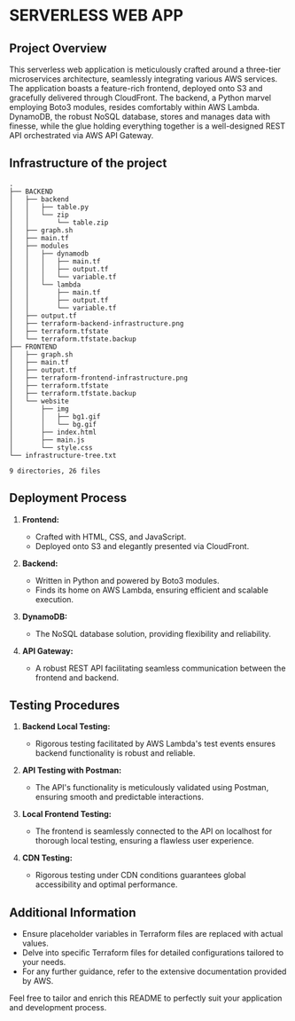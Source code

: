 # SERVERLESS WEB APP

## Project Overview

This serverless web application is meticulously crafted around a three-tier microservices architecture, seamlessly integrating various AWS services. The application boasts a feature-rich frontend, deployed onto S3 and gracefully delivered through CloudFront. The backend, a Python marvel employing Boto3 modules, resides comfortably within AWS Lambda. DynamoDB, the robust NoSQL database, stores and manages data with finesse, while the glue holding everything together is a well-designed REST API orchestrated via AWS API Gateway.

## Infrastructure of the project

```
.
├── BACKEND
│   ├── backend
│   │   ├── table.py
│   │   └── zip
│   │       └── table.zip
│   ├── graph.sh
│   ├── main.tf
│   ├── modules
│   │   ├── dynamodb
│   │   │   ├── main.tf
│   │   │   ├── output.tf
│   │   │   └── variable.tf
│   │   └── lambda
│   │       ├── main.tf
│   │       ├── output.tf
│   │       └── variable.tf
│   ├── output.tf
│   ├── terraform-backend-infrastructure.png
│   ├── terraform.tfstate
│   └── terraform.tfstate.backup
├── FRONTEND
│   ├── graph.sh
│   ├── main.tf
│   ├── output.tf
│   ├── terraform-frontend-infrastructure.png
│   ├── terraform.tfstate
│   ├── terraform.tfstate.backup
│   └── website
│       ├── img
│       │   ├── bg1.gif
│       │   └── bg.gif
│       ├── index.html
│       ├── main.js
│       └── style.css
└── infrastructure-tree.txt

9 directories, 26 files
```



## Deployment Process

1. **Frontend:**
   - Crafted with HTML, CSS, and JavaScript.
   - Deployed onto S3 and elegantly presented via CloudFront.

2. **Backend:**
   - Written in Python and powered by Boto3 modules.
   - Finds its home on AWS Lambda, ensuring efficient and scalable execution.

3. **DynamoDB:**
   - The NoSQL database solution, providing flexibility and reliability.

4. **API Gateway:**
   - A robust REST API facilitating seamless communication between the frontend and backend.

## Testing Procedures

1. **Backend Local Testing:**
   - Rigorous testing facilitated by AWS Lambda's test events ensures backend functionality is robust and reliable.

2. **API Testing with Postman:**
   - The API's functionality is meticulously validated using Postman, ensuring smooth and predictable interactions.

3. **Local Frontend Testing:**
   - The frontend is seamlessly connected to the API on localhost for thorough local testing, ensuring a flawless user experience.

4. **CDN Testing:**
   - Rigorous testing under CDN conditions guarantees global accessibility and optimal performance.

## Additional Information

- Ensure placeholder variables in Terraform files are replaced with actual values.
- Delve into specific Terraform files for detailed configurations tailored to your needs.
- For any further guidance, refer to the extensive documentation provided by AWS.

Feel free to tailor and enrich this README to perfectly suit your application and development process.
